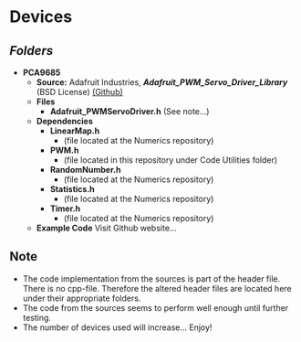 # Devices
## ***Folders***
- **PCA9685**
    - **Source:** Adafruit Industries, ***Adafruit_PWM_Servo_Driver_Library*** (BSD License) [(Github)](https://github.com/adafruit/Adafruit-PWM-Servo-Driver-Library)
    - **Files** 
        - **Adafruit_PWMServoDriver.h** (See note...)
    - **Dependencies**
        - **LinearMap.h**           
            - (file located at the Numerics repository)
        - **PWM.h**                 
            - (file located in this repository under Code Utilities folder)
        - **RandomNumber.h**       
            - (file located at the Numerics repository)
        - **Statistics.h**         
            - (file located at the Numerics repository)
        - **Timer.h**               
            - (file located at the Numerics repository)
    - **Example Code** Visit Github website...
## Note
- The code implementation from the sources is part of the header file. There is no cpp-file. Therefore the altered header files are located here under their appropriate folders.
- The code from the sources seems to perform well enough until further testing. 
- The number of devices used will increase... Enjoy!

